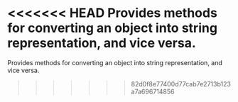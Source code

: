 <<<<<<< HEAD
Provides methods for converting an object into string representation, and vice versa.
=======
Provides methods for converting an object into string representation, and vice versa.
>>>>>>> 82d0f8e77400d77cab7e2713b123a7a696714856
